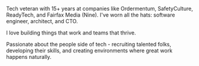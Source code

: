 Tech veteran with 15+ years at companies like Ordermentum, SafetyCulture, ReadyTech, and Fairfax Media (Nine). I've worn all the hats: software engineer, architect, and CTO.

I love building things that work and teams that thrive.

Passionate about the people side of tech - recruiting talented folks, developing their skills, and creating environments where great work happens naturally.
